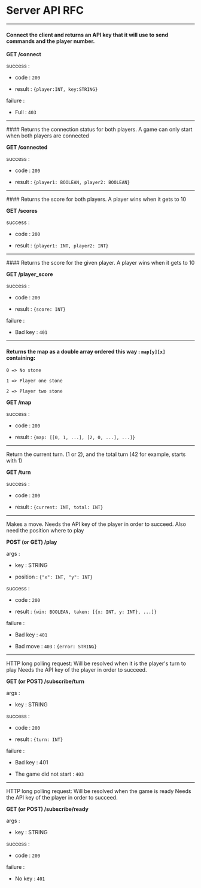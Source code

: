 # Server API RFC

----------

#### Connect the client and returns an API key that it will use to send commands and the player number.

**GET /connect**

success :

* code : `200`

* result : `{player:INT, key:STRING}`

failure :

* Full : `403`

----------

#### Returns the connection status for both players. A game can only start when both players are connected


**GET /connected**

success :

* code : `200`

* result : `{player1: BOOLEAN, player2: BOOLEAN}`


----------


#### Returns the score for both players. A player wins when it gets to 10


**GET /scores**

success :

* code : `200`

* result : `{player1: INT, player2: INT}`


----------

#### Returns the score for the given player. A player wins when it gets to 10


**GET /player_score**

success :

* code : `200`

* result : `{score: INT}`

failure :

* Bad key : `401`

----------


#### Returns the map as a double array ordered this way : `map[y][x]` containing:

```
0 => No stone

1 => Player one stone

2 => Player two stone
```


**GET /map**

success :

* code : `200`

* result : `{map: [[0, 1, ...], [2, 0, ...], ...]}`


----------

Return the current turn. (1 or 2), and the total turn (42 for example, starts with 1)


**GET /turn**

success :

* code : `200`

* result : `{current: INT, total: INT}`


----------

Makes a move. Needs the API key of the player in order to succeed.
Also need the position where to play


**POST (or GET) /play**

args :

* key : STRING

* position : `{"x": INT, "y": INT}`

success :

* code : `200`

* result : `{win: BOOLEAN, taken: [{x: INT, y: INT}, ...]}`

failure :

* Bad key : `401`

* Bad move : `403` : `{error: STRING}`


----------

HTTP long polling request:
Will be resolved when it is the player's turn to play
Needs the API key of the player in order to succeed.


**GET (or POST) /subscribe/turn**

args :

* key : STRING

success :

* code : `200`

* result : `{turn: INT}`

failure :

* Bad key : 401

* The game did not start : `403`


----------

HTTP long polling request:
Will be resolved when the game is ready
Needs the API key of the player in order to succeed.


**GET (or POST) /subscribe/ready**

args :

* key : STRING

success :

* code : `200`

failure :

* No key : `401`
